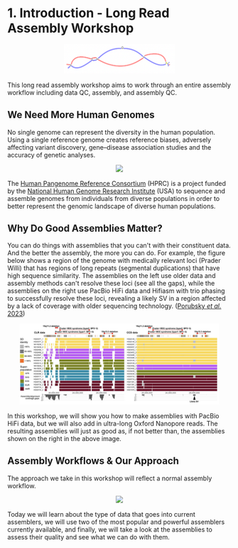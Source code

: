 # 1. Introduction - Long Read Assembly Workshop

<p align="center">
    <img src="https://github.com/human-pangenomics/hprc-tutorials/blob/GA-workshop/assembly/genomics_aotearoa/images/intro/HG002_bandage.png?raw=true" width="250"/>
</p>

This long read assembly workshop aims to work through an entire assembly workflow including data QC, assembly, and assembly QC.

## We Need More Human Genomes

No single genome can represent the diversity in the human population. Using a single reference genome creates reference biases, adversely affecting variant discovery, gene–disease association studies and the accuracy of genetic analyses.

<p align="center">
    <img src="https://s3-us-west-2.amazonaws.com/human-pangenomics/backup/logo-proof-full.png" width="450"/>
</p>

The [Human Pangenome Reference Consortium](https://humanpangenome.org) (HPRC) is a project funded by the [National Human Genome Research Institute](https://genome.gov) (USA) to sequence and assemble genomes from individuals from diverse populations in order to better represent the genomic landscape of diverse human populations.

## Why Do Good Assemblies Matter?

You can do things with assemblies that you can't with their constituent data. And the better the assembly, the more you can do. For example, the figure below shows a region of the genome with medically relevant loci (Prader Willi) that has regions of long repeats (segmental duplications) that have high sequence similarity. The assemblies on the left use older data and assembly methods can't resolve these loci (see all the gaps), while the assemblies on the right use PacBio HiFi data and Hifiasm with trio phasing to successfully resolve these loci, revealing a likely SV in a region affected by a lack of coverage with older sequencing technology. ([Porubsky _et al._ 2023](https://doi.org/10.1101/gr.277334.122))

<p align="center">
    <img src="https://github.com/human-pangenomics/hprc-tutorials/blob/GA-workshop/assembly/genomics_aotearoa/images/intro/Porubsky_Gaps_Figure1D.png?raw=true" width="450"/>
</p>

In this workshop, we will show you how to make assemblies with PacBio HiFi data, but we will also add in ultra-long Oxford Nanopore reads. The resulting assemblies will just as good as, if not better than, the assemblies shown on the right in the above image.

## Assembly Workflows & Our Approach

The approach we take in this workshop will reflect a normal assembly workflow.

<p align="center">
    <img src="https://raw.githubusercontent.com/otagobioinformaticsspringschool/long-read-assembly/612d17404412c8e72b0c14d35ff3296248c425a9/docs/images/intro/Assembly_Workflow.svg" width="750"/>
</p>

Today we will learn about the type of data that goes into current assemblers, we will use two of the most popular and powerful assemblers currently available, and finally, we will take a look at the assemblies to assess their quality and see what we can do with them.
